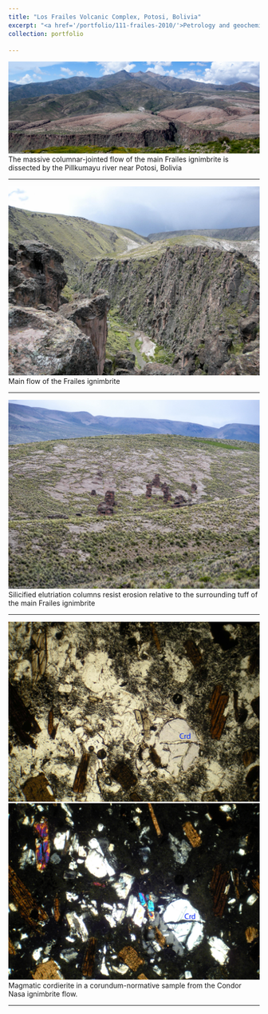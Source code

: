 ```yaml
---
title: "Los Frailes Volcanic Complex, Potosi, Bolivia"
excerpt: "<a href='/portfolio/111-frailes-2010/'>Petrology and geochemistry of the Frailes ignimbrite<img src='/images/Frailes1.jpg'></a>"
collection: portfolio

---
```


<a href='/images/Frailes1.jpg'><img src='/images/Frailes1.jpg'></a>
The massive columnar-jointed flow of the main Frailes ignimbrite is dissected by the Pillkumayu river near Potosi, Bolivia

---

<a href='/images/Frailes2.jpg'><img src='/images/Frailes2.jpg'></a>
Main flow of the Frailes ignimbrite

---

<a href='/images/FrailesElutriation.jpg'><img src='/images/FrailesElutriation.jpg'></a>
Silicified elutriation columns resist erosion relative to the surrounding tuff of the main Frailes ignimbrite 

---

<a href='/images/FrailesCordierite.jpg'><img src='/images/FrailesCordierite.jpg'></a>
<a href='/images/FrailesCordierite_x.jpg'><img src='/images/FrailesCordierite_x.jpg'></a>
Magmatic cordierite in a corundum-normative sample from the Condor Nasa ignimbrite flow.

---